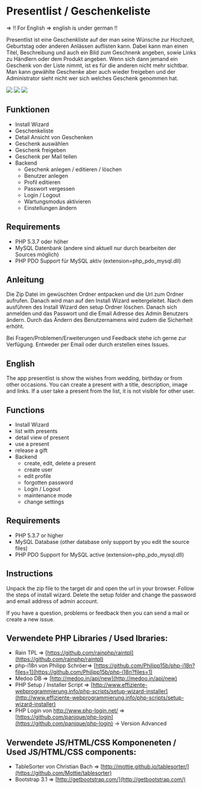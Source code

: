 # Presentlist / Geschenkeliste #

=> !! For English => english is under german !!

Presentlist ist eine Geschenkliste auf der man seine Wünsche zur Hochzeit, Geburtstag oder anderen Anlässen auflisten kann. Dabei kann man einen Titel, Beschreibung und auch ein Bild zum Geschnenk angeben, sowie Links zu Händlern oder dem Produkt angeben. Wenn sich dann jemand ein Geschenk von der Liste nimmt, ist es für die anderen nicht mehr sichtbar. Man kann gewählte Geschenke aber auch wieder freigeben und der Administrator sieht nicht wer sich welches Geschenk genommen hat. 

![](https://raw2.github.com/lightszentip/giftlist/gh-pages/screenshot01.PNG)
![](https://raw2.github.com/lightszentip/giftlist/gh-pages/screenshot03.PNG)
![](https://raw2.github.com/lightszentip/giftlist/gh-pages/screenshot04.PNG)

## Funktionen ##
- Install Wizard
- Geschenkeliste
- Detail Ansicht von Geschenken
- Geschenk auswählen
- Geschenk freigeben
- Geschenk per Mail teilen
- Backend
	- Geschenk anlegen / editieren / löschen
	- Benutzer anlegen
	- Profil editieren
	- Passwort vergessen
	- Login / Logout
	- Wartungsmodus aktivieren
	- Einstellungen ändern


## Requirements ##

- PHP 5.3.7 oder höher
- MySQL Datenbank (andere sind aktuell nur durch bearbeiten der Sources möglich)
- PHP PDO Support für MySQL aktiv (extension=php_pdo_mysql.dll)


## Anleitung ##

Die Zip Datei im gewüschten Ordner entpacken und die Url zum Ordner aufrufen. Danach wird man auf den Install Wizard weitergeleitet. Nach dem ausführen des Install Wizard den setup Ordner löschen. Danach sich anmelden und das Passwort und die Email Adresse des Admin Benutzers ändern. Durch das Ändern des Benutzernamens wird zudem die Sicherheit erhöht.

Bei Fragen/Problemen/Erweiterungen und Feedback stehe ich gerne zur Verfügung. Entweder per Email oder durch erstellen eines Issues.

## English ##

The app presentlist is show the wishes from wedding, birthday or from other occasions. You can create a present with a title, description, image and links. If a user take a present from the list, it is not visible for other user.



## Functions ##
- Install Wizard
- list with presents
- detail view of present
- use a present
- release a gift
- Backend
	- create, edit, delete a present
	- create user
	- edit profile
	- forgotten password
	- Login / Logout
	- maintenance mode
	- change settings


## Requirements ##

- PHP 5.3.7 or higher
- MySQL Database (other database only support by you edit the source files)
- PHP PDO Support for MySQL active (extension=php_pdo_mysql.dll)


## Instructions ##

Unpack the zip file to the target dir and open the url in your browser. Follow the steps of install wizard. Delete the setup folder and change the password and email address of  admin account.

If you have a question, problems or feedback then you can send a mail or create a new issue.

## Verwendete PHP Libraries / Used lbraries: ##

- Rain TPL => [https://github.com/rainphp/raintpl](https://github.com/rainphp/raintpl)
- php-i18n von Philipp Schröer=> [https://github.com/Philipp15b/php-i18n?files=1](https://github.com/Philipp15b/php-i18n?files=1)
- Medoo DB => [http://medoo.in/api/new](http://medoo.in/api/new)
- PHP Setup / Installer Script => [http://www.effiziente-webprogrammierung.info/php-scripts/setup-wizard-installer](http://www.effiziente-webprogrammierung.info/php-scripts/setup-wizard-installer)
- PHP Login von http://www.php-login.net/ => [https://github.com/panique/php-login](https://github.com/panique/php-login) -> Version Advanced

## Verwendete JS/HTML/CSS Komponeneten / Used JS/HTML/CSS components: ##

- TableSorter von Christian Bach => [http://mottie.github.io/tablesorter/](https://github.com/Mottie/tablesorter)
- Bootstrap 3.1 => [http://getbootstrap.com/](http://getbootstrap.com/)